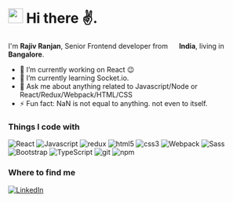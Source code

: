 
<!DOCTYPE html>
<html lang="en">
<head>
    <meta charset="UTF-8">
    <meta name="viewport" content="width=device-width, initial-scale=1.0">
</head>
<body>
<h1><img src="https://emojis.slackmojis.com/emojis/images/1605829592/11401/among-us-dance.gif?1605829592" width="30"/> Hi there ✌️.</h1> 
<p>I'm <b>Rajiv Ranjan</b>, Senior Frontend developer from <img src="https://res.cloudinary.com/dlmozkbdc/image/upload/v1611118478/Github%20readme/india_unenam.svg" width="15"/> <b>India</b>, living in <b>Bangalore</b>. </p>

- 🔭 I’m currently working on React :wink:
- 🌱 I’m currently learning Socket.io.
- 💬 Ask me about anything related to Javascript/Node or React/Redux/Webpack/HTML/CSS
- ⚡ Fun fact: NaN is not equal to anything. not even to itself.


<h3>Things I code with</h3>
<p>
  <img alt="React" src="https://img.shields.io/badge/-Javascript-yellow?style=flat-square&logo=javascript&logoColor=white" />
  <img alt="Javascript" src="https://img.shields.io/badge/-React-45b8d8?style=flat-square&logo=react&logoColor=white" />
  <img alt="redux" src="https://img.shields.io/badge/-Redux-764ABC?style=flat-square&logo=redux&logoColor=white" />
  <img alt="html5" src="https://img.shields.io/badge/-HTML5-E34F26?style=flat-square&logo=html5&logoColor=white" />
  <img alt="css3" src="https://img.shields.io/badge/-CSS3-blue?style=flat-square&logo=css3&logoColor=white" />
  <img alt="Webpack" src="https://img.shields.io/badge/-Webpack-55c4f7?style=flat-square&logo=webpack&logoColor=white" /> 
  <img alt="Sass" src="https://img.shields.io/badge/-Sass-CC6699?style=flat-square&logo=sass&logoColor=white" />
  <img alt="Bootstrap" src="https://img.shields.io/badge/-Bootstrap-613894?style=flat-square&logo=bootstrap&logoColor=white" />
  <img alt="TypeScript" src="https://img.shields.io/badge/-TypeScript-007ACC?style=flat-square&logo=typescript&logoColor=white" />
  <img alt="git" src="https://img.shields.io/badge/-Git-F05032?style=flat-square&logo=git&logoColor=white" />
  <img alt="npm" src="https://img.shields.io/badge/-NPM-CB3837?style=flat-square&logo=npm&logoColor=white" />
</p>

<h3>Where to find me</h3>
<p>
    <a href="https://www.linkedin.com/in/rajiv2607/" target="_blank"><img alt="LinkedIn" src="https://img.shields.io/badge/linkedin-%230077B5.svg?&style=for-the-badge&logo=linkedin&logoColor=white" /></a> 
</p>

</body>
</html>



